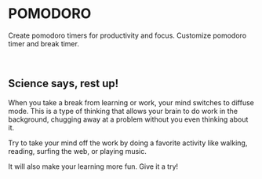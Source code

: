 # POMODORO

Create pomodoro timers for productivity and focus. Customize pomodoro timer and break timer.

<br/>

## Science says, rest up!

When you take a break from learning or work, your mind switches to diffuse mode.
This is a type of thinking that allows your brain to do work in the background, chugging
away at a problem without you even thinking about it.

Try to take your mind off the work by doing a favorite activity like walking, reading,
surfing the web, or playing music.

It will also make your learning more fun. Give it a try!

